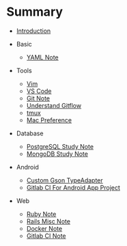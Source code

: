 # Summary

* [Introduction](README.md)

* Basic
  * [YAML Note](basic/yaml-note.md)

* Tools
  * [Vim](tools/vim.md)
  * [VS Code](tools/vscode.md)
  * [Git Note](tools/git-note.md)
  * [Understand Gitflow](./tools/understand-git-flow.md)
  * [tmux](tools/tmux.md)
  * [Mac Preference](tools/mac-preferences.md)

* Database
  * [PostgreSQL Study Note](database/postgresql-study-note.md)
  * [MongoDB Study Note](database/mongodb-study-note.md)

* Android
  * [Custom Gson TypeAdapter](android/gson-adapter.md)
  * [Gitlab CI For Android App Project](android/gitlab-ci-for-android-app-project.md)

* Web
  * [Ruby Note](web/ruby-note.md)
  * [Rails Misc Note](web/rails-note.md)
  * [Docker Note](web/docker-note.md)
  * [Gitlab CI Note](web/gitlab-ci-note.md)
